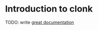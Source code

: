 # Introduction to clonk

TODO: write [great documentation](http://jacobian.org/writing/great-documentation/what-to-write/)
